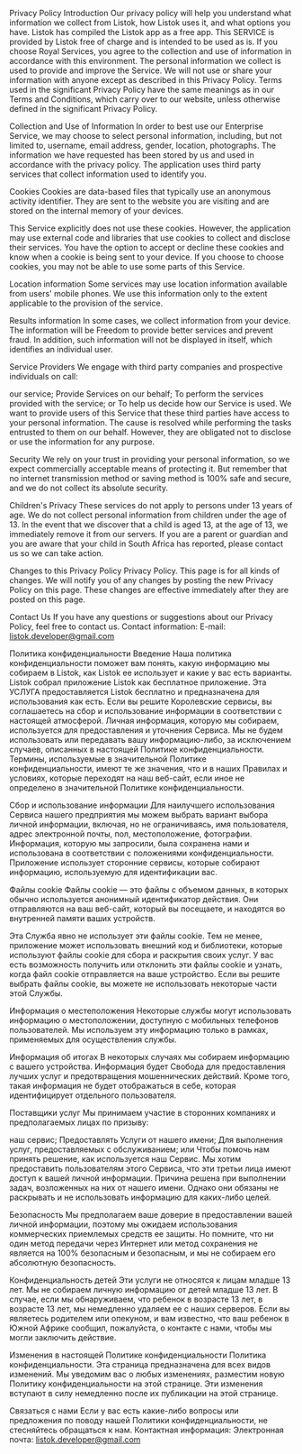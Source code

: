 Privacy Policy Introduction Our privacy policy will help you understand what information we collect from Listok, how Listok uses it, and what options you have. Listok has compiled the Listok app as a free app. This SERVICE is provided by Listok free of charge and is intended to be used as is. If you choose Royal Services, you agree to the collection and use of information in accordance with this environment. The personal information we collect is used to provide and improve the Service. We will not use or share your information with anyone except as described in this Privacy Policy. Terms used in the significant Privacy Policy have the same meanings as in our Terms and Conditions, which carry over to our website, unless otherwise defined in the significant Privacy Policy.

Collection and Use of Information In order to best use our Enterprise Service, we may choose to select personal information, including, but not limited to, username, email address, gender, location, photographs. The information we have requested has been stored by us and used in accordance with the privacy policy. The application uses third party services that collect information used to identify you.

Cookies Cookies are data-based files that typically use an anonymous activity identifier. They are sent to the website you are visiting and are stored on the internal memory of your devices.

This Service explicitly does not use these cookies. However, the application may use external code and libraries that use cookies to collect and disclose their services. You have the option to accept or decline these cookies and know when a cookie is being sent to your device. If you choose to choose cookies, you may not be able to use some parts of this Service.

Location information Some services may use location information available from users' mobile phones. We use this information only to the extent applicable to the provision of the service.

Results information In some cases, we collect information from your device. The information will be Freedom to provide better services and prevent fraud. In addition, such information will not be displayed in itself, which identifies an individual user.

Service Providers We engage with third party companies and prospective individuals on call:

our service; Provide Services on our behalf; To perform the services provided with the service; or To help us decide how our Service is used. We want to provide users of this Service that these third parties have access to your personal information. The cause is resolved while performing the tasks entrusted to them on our behalf. However, they are obligated not to disclose or use the information for any purpose.

Security We rely on your trust in providing your personal information, so we expect commercially acceptable means of protecting it. But remember that no internet transmission method or saving method is 100% safe and secure, and we do not collect its absolute security.

Children's Privacy These services do not apply to persons under 13 years of age. We do not collect personal information from children under the age of 13. In the event that we discover that a child is aged 13, at the age of 13, we immediately remove it from our servers. If you are a parent or guardian and you are aware that your child in South Africa has reported, please contact us so we can take action.

Changes to this Privacy Policy Privacy Policy. This page is for all kinds of changes. We will notify you of any changes by posting the new Privacy Policy on this page. These changes are effective immediately after they are posted on this page.

Contact Us If you have any questions or suggestions about our Privacy Policy, feel free to contact us. Contact information: E-mail: listok.developer@gmail.com

Политика конфиденциальности
Введение
Наша политика конфиденциальности поможет вам понять, какую информацию мы собираем в Listok, как Listok ее использует и какие у вас есть варианты. Listok собрал приложение Listok как бесплатное приложение. Эта УСЛУГА предоставляется Listok бесплатно и предназначена для использования как есть. Если вы решите Королевские сервисы, вы соглашаетесь на сбор и использование информации в соответствии с настоящей атмосферой. Личная информация, которую мы собираем, используется для предоставления и уточнения Сервиса. Мы не будем использовать или передавать вашу информацию-либо, за исключением случаев, описанных в настоящей Политике конфиденциальности.
Термины, используемые в значительной Политике конфиденциальности, имеют те же значения, что и в наших Правилах и условиях, которые переходят на наш веб-сайт, если иное не определено в значительной Политике конфиденциальности.

Сбор и использование информации
Для наилучшего использования Сервиса нашего предприятия мы можем выбрать вариант выбора личной информации, включая, но не ограничиваясь, имя пользователя, адрес электронной почты, пол, местоположение, фотографии. Информация, которую мы запросили, была сохранена нами и использована в соответствии с положениями конфиденциальности.
Приложение использует сторонние сервисы, которые собирают информацию, используемую для идентификации вас.

Файлы cookie
Файлы cookie — это файлы с объемом данных, в которых обычно используется анонимный идентификатор действия. Они отправляются на ваш веб-сайт, который вы посещаете, и находятся во внутренней памяти ваших устройств.

Эта Служба явно не использует эти файлы cookie. Тем не менее, приложение может использовать внешний код и библиотеки, которые используют файлы cookie для сбора и раскрытия своих услуг. У вас есть возможность получить или отклонить эти файлы cookie и узнать, когда файл cookie отправляется на ваше устройство. Если вы решите выбрать файлы cookie, вы можете не использовать некоторые части этой Службы.

Информация о местеположения
Некоторые службы могут использовать информацию о местоположении, доступную с мобильных телефонов пользователей. Мы используем эту информацию только в рамках, применяемых для осуществления службы.

Информация об итогах
В некоторых случаях мы собираем информацию с вашего устройства. Информация будет Свобода для предоставления лучших услуг и предотвращения мошеннических действий. Кроме того, такая информация не будет отображаться в себе, которая идентифицирует отдельного пользователя.

Поставщики услуг
Мы принимаем участие в сторонних компаниях и предполагаемых лицах по призыву:

наш сервис;
Предоставлять Услуги от нашего имени;
Для выполнения услуг, предоставляемых с обслуживанием; или
Чтобы помочь нам принять решение, как используется наш Сервис.
Мы хотим предоставить пользователям этого Сервиса, что эти третьи лица имеют доступ к вашей личной информации. Причина решена при выполнении задач, возложенных на них от нашего имени. Однако они обязаны не раскрывать и не использовать информацию для каких-либо целей.

Безопасность
Мы предполагаем ваше доверие в предоставлении вашей личной информации, поэтому мы ожидаем использования коммерческих приемлемых средств ее защиты. Но помните, что ни один метод передачи через Интернет или метод сохранения не является на 100% безопасным и безопасным, и мы не собираем его абсолютную безопасность.

Конфиденциальность детей
Эти услуги не относятся к лицам младше 13 лет. Мы не собираем личную информацию от детей младше 13 лет. В случае, если мы обнаруживаем, что ребенок в возрасте 13 лет, в возрасте 13 лет, мы немедленно удаляем ее с наших серверов. Если вы являетесь родителем или опекуном, и вам известно, что ваш ребенок в Южной Африке сообщил, пожалуйста, о контакте с нами, чтобы мы могли заключить действие.

Изменения в настоящей Политике конфиденциальности
Политика конфиденциальности. Эта страница предназначена для всех видов изменений. Мы уведомим вас о любых изменениях, разместим новую Политику конфиденциальности на этой странице. Эти изменения вступают в силу немедленно после их публикации на этой странице.

Связаться с нами
Если у вас есть какие-либо вопросы или предложения по поводу нашей Политики конфиденциальности, не стесняйтесь обращаться к нам.
Контактная информация:
Электронная почта: listok.developer@gmail.com
